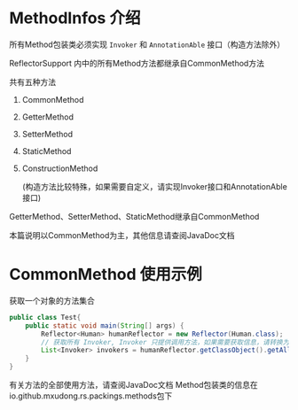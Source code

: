 # MethodInfos 介绍
所有Method包装类必须实现 ``Invoker`` 和 ``AnnotationAble`` 接口（构造方法除外）

ReflectorSupport 内中的所有Method方法都继承自CommonMethod方法

共有五种方法
1. CommonMethod
2. GetterMethod
3. SetterMethod
4. StaticMethod
5. ConstructionMethod 
    
    (构造方法比较特殊，如果需要自定义，请实现Invoker接口和AnnotationAble接口)

GetterMethod、SetterMethod、StaticMethod继承自CommonMethod

本篇说明以CommonMethod为主，其他信息请查阅JavaDoc文档

# CommonMethod 使用示例
获取一个对象的方法集合
```java
public class Test{
    public static void main(String[] args) {
        Reflector<Human> humanReflector = new Reflector(Human.class);
        // 获取所有 Invoker, Invoker 只提供调用方法，如果需要获取信息，请转换为CommonMethod
        List<Invoker> invokers = humanReflector.getClassObject().getAllMethods();
    }
}
```
有关方法的全部使用方法，请查阅JavaDoc文档
Method包装类的信息在io.github.mxudong.rs.packings.methods包下
